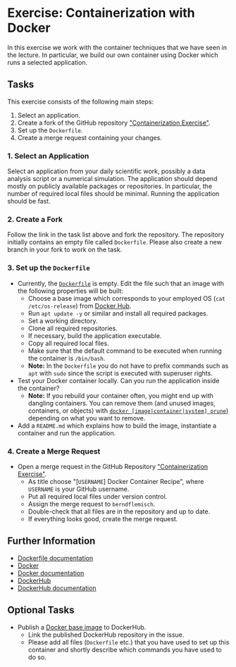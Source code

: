 # Exercise: Containerization with Docker

In this exercise we work with the container techniques that we have seen in the lecture. In particular, we build our own container using Docker which runs a selected application.

## Tasks

This exercise consists of the following main steps:

1. Select an application.
2. Create a fork of the GitHub repository ["Containerization Exercise"](https://github.com/RSE-102/containerization-exercise).
3. Set up the `Dockerfile`.
4. Create a merge request containing your changes.

### 1. Select an Application

Select an application from your daily scientific work, possibly a data analysis script or a numerical simulation. The application should depend mostly on publicly available packages or repositories. In particular, the number of required local files should be minimal. Running the application should be fast.

### 2. Create a Fork

Follow the link in the task list above and fork the repository. The repository initially contains an empty file called `Dockerfile`. Please also create a new branch in your fork to work on the task.

### 3. Set up the `Dockerfile`

- Currently, the [`Dockerfile`](https://docs.docker.com/engine/reference/builder/) is empty. Edit the file such that an image with the following properties will be built:
    - Choose a base image which corresponds to your employed OS (`cat /etc/os-release`) from [Docker Hub](https://hub.docker.com/).
    - Run `apt update -y` or similar and install all required packages.
    - Set a working directory.
    - Clone all required repositories.
    - If necessary, build the application executable.
    - Copy all required local files.
    - Make sure that the default command to be executed when running the container is `/bin/bash`.
    - **Note:** In the `Dockerfile` you do not have to prefix commands such as `apt` with `sudo` since the script is executed with superuser rights.
- Test your Docker container locally. Can you run the application inside the container?
    - **Note:** If you rebuild your container often, you might end up with dangling containers. You can remove them (and unused images, containers, or objects) with [`docker [image|container|system] prune`)](https://docs.docker.com/engine/reference/commandline/system_prune/) depending on what you want to remove.
- Add a `README.md` which explains how to build the image, instantiate a container and run the application.

### 4. Create a Merge Request

- Open a merge request in the GitHub Repository ["Containerization Exercise"](https://github.com/RSE-102/containerization-exercise).
    - As title choose "[`USERNAME`] Docker Container Recipe", where `USERNAME` is your GitHub username.
    - Put all required local files under version control.
    - Assign the merge request to `berndflemisch`.
    - Double-check that all files are in the repository and up to date.
    - If everything looks good, create the merge request.

## Further Information

- [Dockerfile documentation](https://docs.docker.com/engine/reference/builder/)
- [Docker](https://www.docker.com/)
- [Docker documentation](https://docs.docker.com)
- [DockerHub](https://hub.docker.com/)
- [DockerHub documentation](https://docs.docker.com/docker-hub/)


## Optional Tasks

- Publish a [Docker base image](https://docs.docker.com/develop/develop-images/baseimages/) to DockerHub.
    - Link the published DockerHub repository in the issue.
    - Please add all files (`Dockerfile` etc.) that you have used to set up this container and shortly describe which commands you have used to do so.
